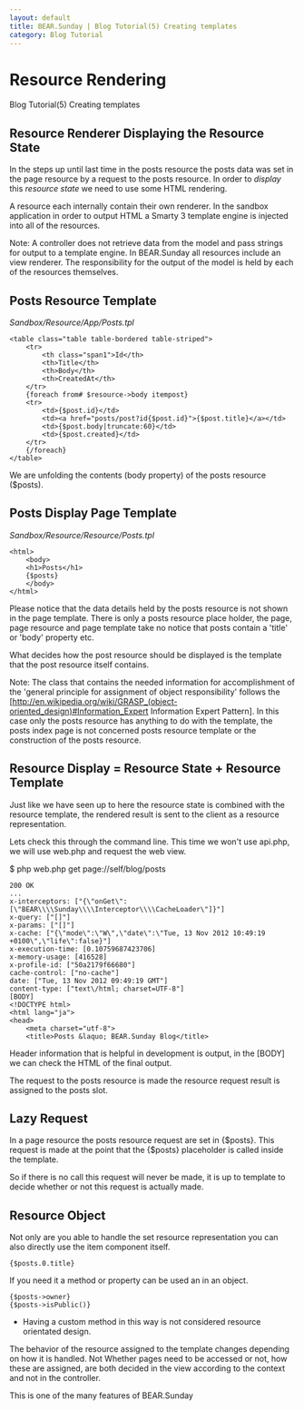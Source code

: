 ```yaml
---
layout: default
title: BEAR.Sunday | Blog Tutorial(5) Creating templates
category: Blog Tutorial
---
```


# Resource Rendering 

Blog Tutorial(5) Creating templates 

## Resource Renderer Displaying the Resource State 

In the steps up until last time in the posts resource the posts data was set in the page resource by a request to the posts resource. In order to *display* this *resource state* we need to use some HTML rendering.

A resource each internally contain their own renderer. In the sandbox application in order to output HTML a Smarty 3 template engine is injected into all of the resources.

  Note: A controller does not retrieve data from the model and pass strings for output to a template engine. In BEAR.Sunday all resources include an view renderer. The responsibility for the output of the model is held by each of the resources themselves.

## Posts Resource Template

*Sandbox/Resource/App/Posts.tpl*

```
<table class="table table-bordered table-striped">
    <tr>
        <th class="span1">Id</th>
        <th>Title</th>
        <th>Body</th>
        <th>CreatedAt</th>
    </tr>
    {foreach from# $resource->body itempost}
    <tr>
        <td>{$post.id}</td>
        <td><a href="posts/post?id{$post.id}">{$post.title}</a></td>
        <td>{$post.body|truncate:60}</td>
        <td>{$post.created}</td>
    </tr>
    {/foreach}    
</table>    
```
We are unfolding the contents (body property) of the posts resource ($posts).

## Posts Display Page Template 

*Sandbox/Resource/Resource/Posts.tpl*

```
<html>
    <body>
    <h1>Posts</h1>
    {$posts}
    </body>
</html>
```

Please notice that the data details held by the posts resource is not shown in the page template. There is only a posts resource place holder, the page, page resource and page template take no notice that posts contain a 'title' or 'body' property etc.

What decides how the post resource should be displayed is the template that the post resource itself contains.

 Note: The class that contains the needed information for accomplishment of the 'general principle for assignment of object responsibility' follows the [http://en.wikipedia.org/wiki/GRASP_(object-oriented_design)#Information_Expert Information Expert Pattern]. In this case only the posts resource has anything to do with the template, the posts index page is not concerned posts resource template or the construction of the posts resource. 

## Resource Display = Resource State + Resource Template 

Just like we have seen up to here the resource state is combined with the resource template, the rendered result is sent to the client as a resource representation.

Lets check this through the command line. This time we won't use api.php, we will use web.php and request the web view.

$ php web.php get page://self/blog/posts

```
200 OK
...
x-interceptors: ["{\"onGet\":[\"BEAR\\\\Sunday\\\\Interceptor\\\\CacheLoader\"]}"]
x-query: ["[]"]
x-params: ["[]"]
x-cache: ["{\"mode\":\"W\",\"date\":\"Tue, 13 Nov 2012 10:49:19 +0100\",\"life\":false}"]
x-execution-time: [0.10759687423706]
x-memory-usage: [416528]
x-profile-id: ["50a2179f66680"]
cache-control: ["no-cache"]
date: ["Tue, 13 Nov 2012 09:49:19 GMT"]
content-type: ["text\/html; charset=UTF-8"]
[BODY]
<!DOCTYPE html>
<html lang="ja">
<head>
    <meta charset="utf-8">
    <title>Posts &laquo; BEAR.Sunday Blog</title>

```

Header information that is helpful in development is output, in the [BODY] we can check the HTML of the final output.

The request to the posts resource is made the resource request result is assigned to the posts slot.

## Lazy Request 

In a page resource the posts resource request are set in {$posts}. This request is made at the point that the {$posts} placeholder is called inside the template.

So if there is no call this request will never be made, it is up to template to decide whether or not this request is actually made.

## Resource Object 

Not only are you able to handle the set resource representation you can also directly use the item component itself.

```
{$posts.0.title}
```

If you need it a method or property can be used an in an object.

```
{$posts->owner}
{$posts->isPublic()}
```

* Having a custom method in this way is not considered resource orientated design. 

The behavior of the resource assigned to the template changes depending on how it is handled. Not Whether pages need to be accessed or not, how these are assigned, are both decided in the view according to the context and not in the controller.

This is one of the many features of BEAR.Sunday